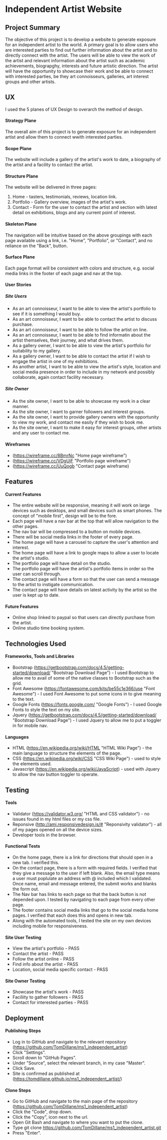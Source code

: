 # Independent Artist Website

## Project Summary

The objective of this project is to develop a website to generate exposure for an independent artist to the world.
A primary goal is to allow users who are interested parties to find out further information about
the artist and to directly connect with the artist.
The users will be able to view the work of the artist and relevant information about the artist
such as academic achievements, biograpghy, interests and future artistic direction.
The artist will have the opportunity to showcase their work and be able to connect with interested
parties, be they art connoisseurs, galleries, art interest groups and other artists.

## UX

I used the 5 planes of UX Design to overarch the method of design.

#### Strategy Plane

The overall aim of this project is to generate exposure for an independent artist and allow
them to connect wwith interested parties.

#### Scope Plane

The website will include a gallery of the artist's work to date, a biography of the artist
and a facility to contact the artist.

#### Structure Plane

The website will be delivered in three pages:

1. Home - tasters, testimonials, reviews, location link.
2. Portfolio - Gallery overview, images of the artist's work.
3. Contact - Form for the user to contact the artist and section with latest detail on
   exhibitions, blogs and any current point of interest.

#### Skeleton Plane

The navigation will be intuitive based on the above groupings with each page available
using a link, i.e. "Home", "Portfolio", or "Contact", and no reliance on the "Back", button.

#### Surface Plane

Each page format will be consistent with colors and structure, e.g. social media links
in the footer of each page and nav at the top.

#### User Stories

##### Site Users

- As an art connoisseur, I want to be able to view the artist's portfolio to see if it is
  something I would buy.
- As an art connoisseur, I want to be able to contact the artist to discuss purchase.
- As an art connoisseur, I want to be able to follow the artist on line.
- As an art connoisseur, I want to be able to find informatin about the artist themselves, their journey,
  and what drives them.
- As a gallery owner, I want to be able to view the artist's portfolio for suitability to my gallery.
- As a gallery owner, I want to be able to contact the artist if I wish to engage the artist in one
  of my exhibitions.
- As another artist, I want to be able to view the artist's style, location and social media presence in order to
  include in my network and possibly collaborate, again contact facility necessary.

##### Site Owner

- As the site owner, I want to be able to showcase my work in a clear manner.
- As the site owner, I want to garner followers and interest groups.
- As the site owner, I want to provide gallery owners with the opportunity to view my work, and contact me
  easily if they wish to book me.
- As the site owner, I want to make it easy for interest groups, other artists and any user to contact me.

#### Wireframes

- (https://wireframe.cc/8BmrNc "Home page wireframe")
- (https://wireframe.cc/VDgUjF "Portfolio page wireframe")
- (https://wireframe.cc/UuQogb "Contact page wireframe)

## Features

#### Current Features

- The entire website will be responsive, meaning it will work on large devices
  such as desktops, and small devices such as smart phones. The concept of "mobile first", design will
  be to the fore.
- Each page will have a nav bar at the top that will allow navigation to the other pages.
- The nav bar will be compressed to a button on mobile devices.
- There will be social media links in the footer of every page.
- The home page will have a carousel to capture the user's attention and interest.
- The home page will have a link to google maps to allow a user to locate the artist's studio.
- The portfolio page will have detail on the studio.
- The portfolio page will have the artist's portfolio items in order so the user can scroll through.
- The contact page will have a form so that the user can send a message to the artist to instigate communication.
- The contact page will have details on latest activity by the artist so the user is kept up to date.

#### Future Features

- Online shop linked to paypal so that users can directly purchase from the artist.
- Online studio time booking system.

## Technologies Used

#### Frameworks, Tools and Libraries

- Bootstrap
  (https://getbootstrap.com/docs/4.5/getting-started/download/ "Bootstrap Download Page") -
  I used Bootstrap to allow me to avail of some of the native classes to Bootstrap such as the grid.
- Font Awesome (https://fontawesome.com/kits/be55c1e366/use "Font Awesome") - I used Font Awesome to
  put some icons in to give meaning to the text.
- Google Fonts (https://fonts.google.com/ "Google Fonts") - I used Google Fonts to style the text on my site.
- Jquery (https://getbootstrap.com/docs/4.5/getting-started/download/ "Bootstrap Download Page") - I used
  Jquery to allow me to put a toggler in for mobile nav.

#### Languages

- HTML (https://en.wikipedia.org/wiki/HTML "HTML Wiki Page") - the main language to structure the elements of the page.
- CSS (https://en.wikipedia.org/wiki/CSS "CSS Wiki Page") - used to style the elements used.
- Javascript (https://en.wikipedia.org/wiki/JavaScript) - used with Jquery to allow the nav button toggler to operate.

## Testing

#### Tools

- Validator (https://validator.w3.org/ "HTML and CSS validator") - no issues found in my html files or my css file.
- Reponsive (http://ami.responsivedesign.is/# "Reponsivity validator") - all of my pages opened on all the device sizes.
- Developer tools in the browser.

#### Functional Tests

- On the home page, there is a link for directions that should open in a new tab. I verified this.
- On the contact page, there is a form with required fields. I verified that they give a message to the user if left blank.
  Also, the email type means a user must poplulate an address with @ included which I validated. Once name, email and message
  entered, the submit works and blanks the form out.
- The Nav bar has links to each page so that the back button is not depended upon. I tested by navigating to each page from
  every other page.
- The footer contains social media links that go to the social media home pages. I verified that each does this and opens
  in new tab.
- Along with the automated tools, I tested the site on my own devices including mobile for responsiveness.

#### Site User Testing

- View the artist's portfolio - PASS
- Contact the artist - PASS
- Follow the artist online - PASS
- Find info about the artist - PASS
- Location, social media specific contact - PASS

#### Site Owner Testing

- Showcase the artist's work - PASS
- Faciliity to gather followers - PASS
- Contact for interested parties - PASS

## Deployment

#### Publishing Steps

- Log in to GitHub and navigate to the relevant repository (https://github.com/TomDillane/ms1_independent_artist)
- Click "Settings".
- Scroll down to "GitHub Pages".
- Under "Source", select the relevant branch, in my case "Master".
- Click Save.
- Site is confirmed as published at (https://tomdillane.github.io/ms1_independent_artist/)

#### Clone Steps

- Go to GitHub and navigate to the main page of the repository (https://github.com/TomDillane/ms1_independent_artist)
- Click the "Code", drop down.
- Click the "Copy", icon next to the url.
- Open Git Bash and navigate to where you want to put the clone.
- Type git clone https://github.com/TomDillane/ms1_independent_artist.git
- Press "Enter".

